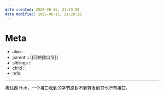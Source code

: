 ```yaml
---
date created: 2022-06-15, 21:29:28
date modified: 2022-06-15, 21:29:28
---
```


# Meta

- alias:
- parent :: [[网络接口层]]
- siblings ::
- child ::
- refs:

---

集线器 Hub，一个接口收到的字节原封不到转发到其他所有接口。